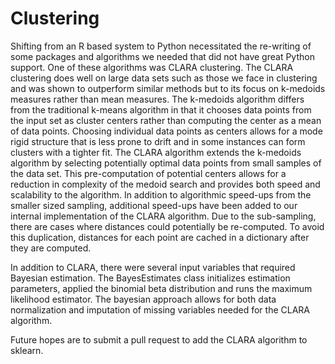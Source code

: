 # Clustering
Shifting from an R based system to Python necessitated the re-writing
of some packages and algorithms we needed that did not have great Python
support. One of these algorithms was CLARA clustering. The CLARA
clustering does well on large data sets such as those we face in
clustering and was shown to outperform similar methods but to its
focus on k-medoids measures rather than mean measures. The k-medoids
algorithm differs from the traditional k-means algorithm in that it
chooses data points from the input set as cluster centers rather than
computing the center as a mean of data points. Choosing individual data
points as centers allows for a mode rigid structure that is less prone
to drift and in some instances can form clusters with a tighter fit.
The CLARA algorithm extends the k-medoids algorithm by selecting
potentially optimal data points from small samples of the data set.
This pre-computation of potential centers allows for a reduction in
complexity of the medoid search and provides both speed and scalability
to the algorithm. In addition to algorithmic speed-ups from the smaller
sized sampling, additional speed-ups have been added to our internal
implementation of the CLARA algorithm. Due to the sub-sampling, there
are cases where distances could potentially be re-computed. To avoid
this duplication, distances for each point are cached in a dictionary
after they are computed.

In addition to CLARA, there were several input variables that required
Bayesian estimation. The BayesEstimates class initializes estimation parameters,
applied the binomial beta distribution and runs the maximum likelihood estimator.
The bayesian approach allows for both data normalization and imputation of missing variables
needed for the CLARA algorithm.

Future hopes are to submit a pull request to add the CLARA algorithm to sklearn.
